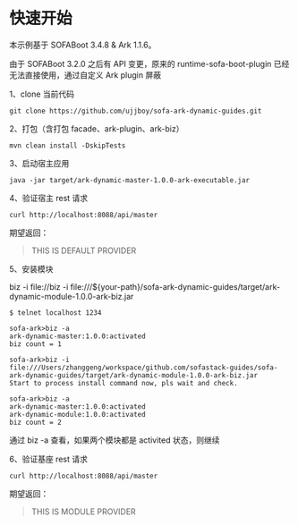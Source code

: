 # 快速开始

本示例基于 SOFABoot 3.4.8 & Ark 1.1.6。

由于 SOFABoot 3.2.0 之后有 API 变更，原来的 runtime-sofa-boot-plugin 已经无法直接使用，通过自定义 Ark plugin 屏蔽

1、clone 当前代码

`git clone https://github.com/ujjboy/sofa-ark-dynamic-guides.git`

2、打包（含打包 facade、ark-plugin、ark-biz）

`mvn clean install -DskipTests` 

3、启动宿主应用

`java -jar target/ark-dynamic-master-1.0.0-ark-executable.jar`

4、验证宿主 rest 请求

`curl http://localhost:8088/api/master` 

期望返回： 
> THIS IS DEFAULT PROVIDER

5、安装模块

biz -i file://biz -i file:///${your-path}/sofa-ark-dynamic-guides/target/ark-dynamic-module-1.0.0-ark-biz.jar

```shell
$ telnet localhost 1234

sofa-ark>biz -a
ark-dynamic-master:1.0.0:activated
biz count = 1

sofa-ark>biz -i file:///Users/zhanggeng/workspace/github.com/sofastack-guides/sofa-ark-dynamic-guides/target/ark-dynamic-module-1.0.0-ark-biz.jar
Start to process install command now, pls wait and check.

sofa-ark>biz -a
ark-dynamic-master:1.0.0:activated
ark-dynamic-module:1.0.0:activated
biz count = 2
```

通过 biz -a 查看，如果两个模块都是 activited 状态，则继续

6、验证基座 rest 请求

`curl http://localhost:8088/api/master`  

期望返回：
> THIS IS MODULE PROVIDER


